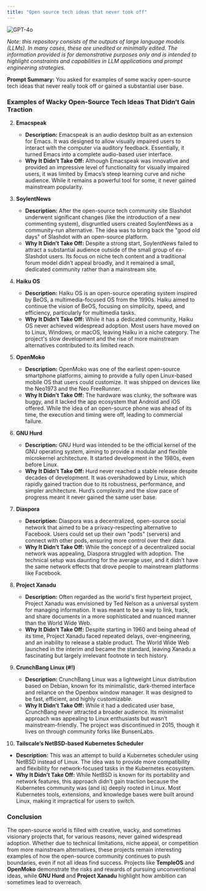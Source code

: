 ```yaml
---
title: "Open source tech ideas that never took off"
---
```

![GPT-4o](https://img.shields.io/badge/GPT--4o-3333FF?style=for-the-badge&logo=openai&logoColor=white)



*Note: this repository consists of the outputs of large language models (LLMs). In many cases, these are unedited or minimally edited. The information provided is for demonstrative purposes only and is intended to highlight constraints and capabilities in LLM applications and prompt engineering strategies.*


**Prompt Summary:** You asked for examples of some wacky open-source tech ideas that never really took off or gained a substantial user base.

### Examples of Wacky Open-Source Tech Ideas That Didn’t Gain Traction


2. **Emacspeak**
   - **Description:** Emacspeak is an audio desktop built as an extension for Emacs. It was designed to allow visually impaired users to interact with the computer via auditory feedback. Essentially, it turned Emacs into a complete audio-based user interface.
   - **Why It Didn’t Take Off:** Although Emacspeak was innovative and provided an impressive level of functionality for visually impaired users, it was limited by Emacs’s steep learning curve and niche audience. While it remains a powerful tool for some, it never gained mainstream popularity.

3. **SoylentNews**
   - **Description:** After the open-source tech community site Slashdot underwent significant changes (like the introduction of a new commenting system), disgruntled users created SoylentNews as a community-run alternative. The idea was to bring back the "good old days" of Slashdot with an open-source platform.
   - **Why It Didn’t Take Off:** Despite a strong start, SoylentNews failed to attract a substantial audience outside of the small group of ex-Slashdot users. Its focus on niche tech content and a traditional forum model didn’t appeal broadly, and it remained a small, dedicated community rather than a mainstream site.

4. **Haiku OS**
   - **Description:** Haiku OS is an open-source operating system inspired by BeOS, a multimedia-focused OS from the 1990s. Haiku aimed to continue the vision of BeOS, focusing on simplicity, speed, and efficiency, particularly for multimedia tasks.
   - **Why It Didn’t Take Off:** While it has a dedicated community, Haiku OS never achieved widespread adoption. Most users have moved on to Linux, Windows, or macOS, leaving Haiku in a niche category. The project's slow development and the rise of more mainstream alternatives contributed to its limited reach.

5. **OpenMoko**
   - **Description:** OpenMoko was one of the earliest open-source smartphone platforms, aiming to provide a fully open Linux-based mobile OS that users could customize. It was shipped on devices like the Neo1973 and the Neo FreeRunner.
   - **Why It Didn’t Take Off:** The hardware was clunky, the software was buggy, and it lacked the app ecosystem that Android and iOS offered. While the idea of an open-source phone was ahead of its time, the execution and timing were off, leading to commercial failure.

6. **GNU Hurd**
   - **Description:** GNU Hurd was intended to be the official kernel of the GNU operating system, aiming to provide a modular and flexible microkernel architecture. It started development in the 1980s, even before Linux.
   - **Why It Didn’t Take Off:** Hurd never reached a stable release despite decades of development. It was overshadowed by Linux, which rapidly gained traction due to its robustness, performance, and simpler architecture. Hurd’s complexity and the slow pace of progress meant it never gained the same user base.

7. **Diaspora**
   - **Description:** Diaspora was a decentralized, open-source social network that aimed to be a privacy-respecting alternative to Facebook. Users could set up their own "pods" (servers) and connect with other pods, ensuring more control over their data.
   - **Why It Didn’t Take Off:** While the concept of a decentralized social network was appealing, Diaspora struggled with adoption. The technical setup was daunting for the average user, and it didn’t have the same network effects that drove people to mainstream platforms like Facebook. 

8. **Project Xanadu**
   - **Description:** Often regarded as the world's first hypertext project, Project Xanadu was envisioned by Ted Nelson as a universal system for managing information. It was meant to be a way to link, track, and share documents in a more sophisticated and nuanced manner than the World Wide Web.
   - **Why It Didn’t Take Off:** Despite starting in 1960 and being ahead of its time, Project Xanadu faced repeated delays, over-engineering, and an inability to release a stable product. The World Wide Web launched in the interim and became the standard, leaving Xanadu a fascinating but largely irrelevant footnote in tech history.

9. **CrunchBang Linux (#!)**
   - **Description:** CrunchBang Linux was a lightweight Linux distribution based on Debian, known for its minimalistic, dark-themed interface and reliance on the Openbox window manager. It was designed to be fast, efficient, and highly customizable.
   - **Why It Didn’t Take Off:** While it had a dedicated user base, CrunchBang never attracted a broader audience. Its minimalist approach was appealing to Linux enthusiasts but wasn’t mainstream-friendly. The project was discontinued in 2015, though it lives on through community forks like BunsenLabs.

10. **Tailscale’s NetBSD-based Kubernetes Scheduler**
   - **Description:** This was an attempt to build a Kubernetes scheduler using NetBSD instead of Linux. The idea was to provide more compatibility and flexibility for network-focused tasks in the Kubernetes ecosystem.
   - **Why It Didn’t Take Off:** While NetBSD is known for its portability and network features, this approach didn’t gain traction because the Kubernetes community was (and is) deeply rooted in Linux. Most Kubernetes tools, extensions, and knowledge bases were built around Linux, making it impractical for users to switch.

### Conclusion
The open-source world is filled with creative, wacky, and sometimes visionary projects that, for various reasons, never gained widespread adoption. Whether due to technical limitations, niche appeal, or competition from more mainstream alternatives, these projects remain interesting examples of how the open-source community continues to push boundaries, even if not all ideas find success. Projects like **TempleOS** and **OpenMoko** demonstrate the risks and rewards of pursuing unconventional ideas, while **GNU Hurd** and **Project Xanadu** highlight how ambition can sometimes lead to overreach.